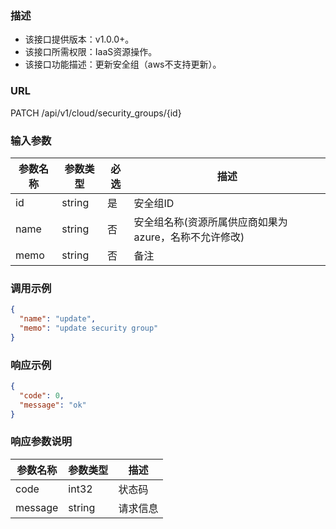 ### 描述

- 该接口提供版本：v1.0.0+。
- 该接口所需权限：IaaS资源操作。
- 该接口功能描述：更新安全组（aws不支持更新）。

### URL

PATCH /api/v1/cloud/security_groups/{id}

### 输入参数

| 参数名称 | 参数类型   | 必选  | 描述                             |
|------|--------|-----|--------------------------------|
| id   | string | 是   | 安全组ID                          |
| name | string | 否   | 安全组名称(资源所属供应商如果为azure，名称不允许修改) |
| memo | string | 否   | 备注                             |

### 调用示例

```json
{
  "name": "update",
  "memo": "update security group"
}
```

### 响应示例

```json
{
  "code": 0,
  "message": "ok"
}
```

### 响应参数说明

| 参数名称    | 参数类型   | 描述   |
|---------|--------|------|
| code    | int32  | 状态码  |
| message | string | 请求信息 |
